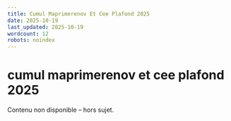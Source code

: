```yaml
---
title: Cumul Maprimerenov Et Cee Plafond 2025
date: 2025-10-19
last_updated: 2025-10-19
wordcount: 12
robots: noindex
---
```


# cumul maprimerenov et cee plafond 2025

Contenu non disponible – hors sujet.